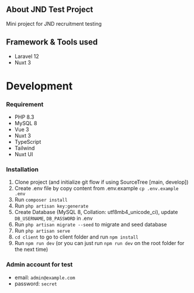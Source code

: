 ## About JND Test Project

Mini project for JND recruitment testing

## Framework & Tools used

- Laravel 12
- Nuxt 3

# Development

### Requirement

- PHP 8.3
- MySQL 8
- Vue 3
- Nuxt 3
- TypeScript
- Tailwind
- Nuxt UI

### Installation

1. Clone project (and initialize git flow if using SourceTree [main, develop])
2. Create .env file by copy content from .env.example `cp .env.example .env`
3. Run `composer install` 
4. Run `php artisan key:generate`
5. Create Database (MySQL 8, Collation: utf8mb4_unicode_ci), update `DB_USERNAME`, `DB_PASSWORD` in .env
6. Run `php artisan migrate --seed` to migrate and seed database
7. Run `php artisan serve`
8. `cd client` to go to client folder and run `npm install`
9. Run `npm run dev` (or you can just run `npm run dev` on the root folder for the next time)

### Admin account for test
- email: `admin@example.com`
- password: `secret`
